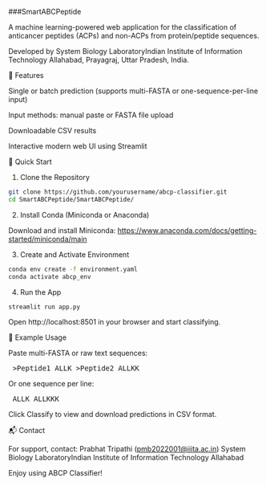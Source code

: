 ###SmartABCPeptide

A machine learning-powered web application for the classification of anticancer peptides (ACPs) and non-ACPs from protein/peptide sequences.

Developed by System Biology LaboratoryIndian Institute of Information Technology Allahabad, Prayagraj, Uttar Pradesh, India.

🎯 Features

Single or batch prediction (supports multi-FASTA or one-sequence-per-line input)

Input methods: manual paste or FASTA file upload

Downloadable CSV results

Interactive modern web UI using Streamlit

🚀 Quick Start

1. Clone the Repository
```bash
git clone https://github.com/yourusername/abcp-classifier.git
cd SmartABCPeptide/SmartABCPeptide/
```
2. Install Conda (Miniconda or Anaconda)

Download and install Miniconda:
https://www.anaconda.com/docs/getting-started/miniconda/main

3. Create and Activate Environment
```bash
conda env create -f environment.yaml
conda activate abcp_env
```

4. Run the App
```bash
streamlit run app.py
```
Open http://localhost:8501 in your browser and start classifying.


🧪 Example Usage

Paste multi-FASTA or raw text sequences:

<pre> &gt;Peptide1 ALLK &gt;Peptide2 ALLKK </pre>
Or one sequence per line:

<pre> ALLK ALLKKK </pre>

Click Classify to view and download predictions in CSV format.


📬 Contact

For support, contact: Prabhat Tripathi (pmb2022001@iiita.ac.in) System Biology LaboratoryIndian Institute of Information Technology Allahabad

Enjoy using ABCP Classifier!
